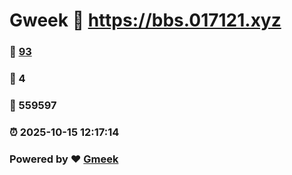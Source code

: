 # Gweek :link: https://bbs.017121.xyz 
### :page_facing_up: [93](https://bbs.017121.xyz/tag.html) 
### :speech_balloon: 4 
### :hibiscus: 559597 
### :alarm_clock: 2025-10-15 12:17:14 
### Powered by :heart: [Gmeek](https://github.com/Meekdai/Gmeek)
